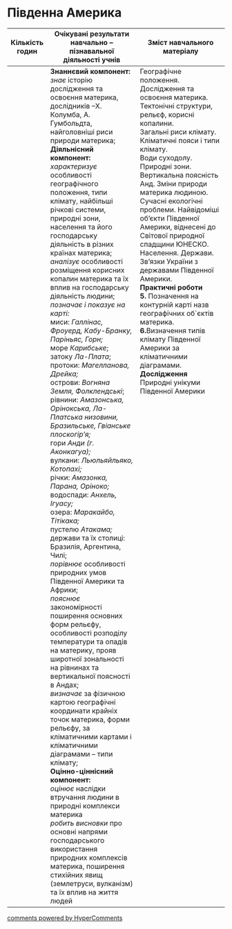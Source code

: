 <div id="hypercomments_widget" class="js-hypercomments-widget invisible"></div>

# Південна Америка

<table>
  <tr>
    <td width="10%" align="center"><b>Кількість годин</b></td>  
    <td width="45%" align="center"><b>Очікувані  результати  навчально – пізнавальної  діяльності  учнів</b></td>
    <td width="45%" align="center"><b>Зміст навчального матеріалу</b></td>
  </tr>
<tbody>
  <tr>
<td width="10%" style="vertical-align:top !important;"></td>
    <td width="45%" style="vertical-align:top !important;">
    <b>Знаннєвий компонент:</b><br>
    <i>знає</i>  історію дослідження та освоєння  материка,  дослідників –Х. Колумба, А. Гумбольдта, найголовніші риси природи материка;<br>
    <b>Діяльнісний компонент:</b><br>
    <i>характеризує</i> особливості географічного положення, типи клімату, найбільші річкові системи, природні зони, населення та його господарську діяльність в різних країнах материка;<br>
    <i>аналізує</i> особливості розміщення корисних  копалин материка та їх вплив на господарську діяльність людини;
    <i>позначає і показує на карті:</i><br>
    миси: <i>Галлінас, Фроуерд, Кабу-Бранку, Паріньяс, Горн;</i>  <br>
    море <i>Карибське</i>; <br>
    затоку <i>Ла-Плата</i>;  <br>
    протоки: <i>Магелланова, Дрейка;</i> <br>
    острови: <i>Вогняна Земля, Фолклендські</i>;  <br>
    рівнини: <i>Амазонська, Орінокська, Ла-Платська низовини, Бразильське, Гвіанське плоскогір’я;</i> <br>
    гори <i>Анди (г. Аконкагуа);</i> <br>
    вулкани: <i>Льюльяйльяко, Котопахі;</i> <br>
    річки: <i>Амазонка, Парана, Оріноко;</i> <br>
    водоспади: <i>Анхель, Ігуасу;</i> <br>
    озера: <i>Маракайбо, Тітікака;</i> <br>
    пустелю <i>Атакама;</i> <br>
    держави та їх столиці: Бразилія, Аргентина, Чилі;<br>
    <i>порівнює</i> особливості природних умов Південної Америки та Африки;<br>
    <i>пояснює</i> закономірності поширення основних форм рельєфу, особливості розподілу температури та опадів на материку, прояв широтної зональності на рівнинах та вертикальної поясності в Андах;<br>
    <i>визначає</i> за фізичною картою географічні координати крайніх точок материка, форми рельєфу, за кліматичними картами і кліматичними діаграмами – типи клімату;<br>
    <b>Оцінно-ціннісний компонент:</b><br>
    <i>оцінює</i> наслідки втручання людини в природні комплекси материка<br>
    <i>робить висновки</i> про основні напрями господарського використання природних комплексів материка, поширення стихійних явищ (землетруси, вулканізм) та їх вплив на життя людей
</td>
    <td width="45%" style="vertical-align:top !important;">
    Географічне положення. Дослідження та освоєння материка. Тектонічні структури, рельєф, корисні копалини.<br>
    Загальні риси клімату. Кліматичні пояси і типи клімату.<br>
    Води суходолу. <br>
    Природні зони. Вертикальна поясність Анд. Зміни природи материка людиною. <br>
    Сучасні екологічні проблеми. Найвідоміші об’єкти Південної Америки, віднесені до Світової природної спадщини ЮНЕСКО.<br>
    Населення. Держави. Зв’язки України з державами Південної Америки.<br>
    <b>Практичні роботи<br>5.</b>
    Позначення на контурній карті назв географічних об`єктів  материка.<br>
    <b>6.</b>Визначення типів клімату Південної Америки за кліматичними діаграмами.<br>
    <b>Дослідження</b><br>
    Природні унікуми Південної Америки
    </td>
  </tr>
</tbody>
</table>

<div class="js-hypercomments-container">
<a href="http://hypercomments.com" class="hc-link" title="comments widget">comments powered by HyperComments</a>
</div>
